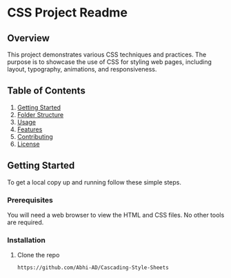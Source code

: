 # CSS Project Readme

## Overview

This project demonstrates various CSS techniques and practices. The purpose is to showcase the use of CSS for styling web pages, including layout, typography, animations, and responsiveness.

## Table of Contents

1. [Getting Started](#getting-started)
2. [Folder Structure](#folder-structure)
3. [Usage](#usage)
4. [Features](#features)
5. [Contributing](#contributing)
6. [License](#license)

## Getting Started

To get a local copy up and running follow these simple steps.

### Prerequisites

You will need a web browser to view the HTML and CSS files. No other tools are required.

### Installation

1. Clone the repo
   ```sh
   https://github.com/Abhi-AD/Cascading-Style-Sheets
   ```
